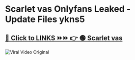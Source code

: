 
 # Scarlet vas Onlyfans Leaked - Update Files ykns5

## <h2><a href="https://clipsfans.com/Scarlet_vas&ref=git">🔗 Click to LINKS ⏩⏩ 👉 🟢 Scarlet vas </a></h2>

<a href="https://clipsfans.com/Scarlet_vas&ref=git" rel="nofollow" data-target="animated-image.originalLink"><img src="https://i.ibb.co.com/xMMVF88/686577567.gif" alt="Viral Video Original" style="max-width: 100%; display: inline-block;" data-target="animated-image.originalImage"></a>

